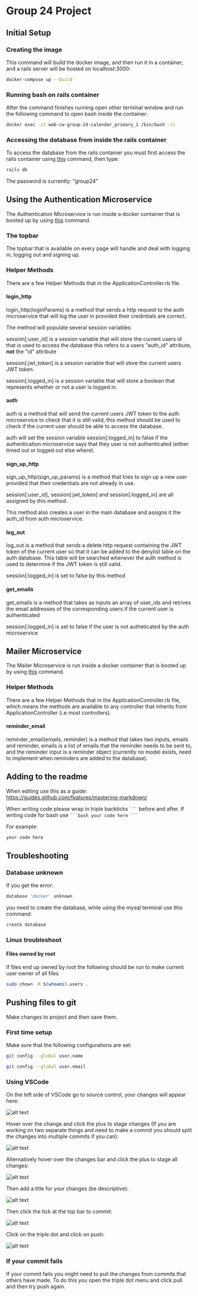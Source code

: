 # Group 24 Project
## Initial Setup
### Creating the image
This command will build the docker image, and then run it in a container, and a rails server will be hosted on localhost:3000:
```bash
docker-compose up --build 
```
### Running bash on rails container
After the command finishes running open other terminal window and run the following command to open bash inside the container:
```bash
docker exec -it web-cw-group-24-calendar_primary_1 /bin/bash -il
```
### Accessing the database from inside the rails container
To access the database from the rails container you must first access the rails container using [this](#running-bash) command, then type:
```bash
rails db
```
The password is currently: "group24"

## Using the Authentication Microservice

The Authentication Microservice is run inside a docker container that is booted up by using [this](#creating-the-image) command.

### The topbar

The topbar that is available on every page will handle and deal with logging in, logging out and signing up.

### Helper Methods

There are a few Helper Methods that in the ApplicationController.rb file. 

#### login_http

login_http(loginParams) is a method that sends a http request to the auth microservice that will log the user in provided their credintials are correct.

The method will populate several session variables:

session[:user_id] is a session variable that will store the current users id that is used to access the database this refers to a users "auth_id" attribute, **not** the "id" attribute

session[:jwt_token] is a session variable that will store the current users JWT token.

session[:logged_in] is a session variable that will store a boolean that represents whether or not a user is logged in.

#### auth

auth is a method that will send the current users JWT token to the auth microservice to check that it is still valid, this method should be used to check if the current user should be able to access the database.

auth will set the session variable session[:logged_in] to false if the authentication microservice says that they user is not authenticated (either timed out or logged out else where).

#### sign_up_http

sign_up_http(sign_up_params) is a method that tries to sign up a new user provided that their credentials are not already in use.

session[:user_id], session[:jwt_token] and session[:logged_in] are all assigned by this method.

This method also creates a user in the main database and assigns it the auth_id from auth microservice.

#### log_out

log_out is a method that sends a delete http request containing the JWT token of the current user so that it can be added to the denylist table on the auth database. This table will be searched whenever the auth method is used to determine if the JWT token is still valid.

session[:logged_in] is set to false by this method

#### get_emails

get_emails is a method that takes as inputs an array of user_ids and retrives the email addresses of the corresponding users if the current user is authenticated

session[:logged_in] is set to false if the user is not autheticated by the auth microservice

## Mailer Microservice

The Mailer Microservice is run inside a docker container that is booted up by using [this](#creating-the-image) command.

### Helper Methods

There are a few Helper Methods that in the ApplicationController.rb file, which means the methods are available to any controller that inherits from ApplicationController (i.e most controllers).

#### reminder_email

reminder_email(emails, reminder) is a method that takes two inputs, emails and reminder, emails is a list of emails that the reminder needs to be sent to, and the reminder input is a reminder object (currently no model exists, need to implement when reminders are added to the database).

## Adding to the readme
When editing use this as a guide: https://guides.github.com/features/mastering-markdown/

When writing code please wrap in triple backticks ```` ``` ```` before and after. If writing code for bash use ```` ```bash your code here ``` ````

For example:
```bash
your code here
```
## Troubleshooting
### Database unknown
If you get the error:
```bash
database 'docker' unknown
```
you need to create the database, while using the mysql terminal use this command:
```bash
create database
```

### Linux troubleshoot
#### Files owned by root
If files end up owned by root the following should be run to make current user owner of all files
```bash
sudo chown -R $(whoami).users .
```
## Pushing files to git
Make changes to project and then save them.

### First time setup
Make sure that the following configurations are set:

```bash
git config --global user.name 

git config --global user.email
```
### Using VSCode
On the left side of VSCode go to source control, your changes will appear here:

![alt text](./README/source_control_1.png)

Hover over the change and click the plus to stage changes (If you are working on two separate things and need to make a commit you should split the changes into multiple commits if you can): 

![alt text](./README/source_control_2.png)

Alternatively hover over the changes bar and click the plus to stage all changes:

![alt text](./README/source_control_3.png)

Then add a title for your changes (be descriptive):

![alt text](./README/source_control_4.png)

Then click the tick at the top bar to commit:

![alt text](./README/source_control_5.png)

Click on the triple dot and click on push:

![alt text](./README/source_control_6.png)

### If your commit fails

If your commit fails you might need to pull the changes from commits that others have made. To do this you open the triple dot menu and click pull and then try push again.

